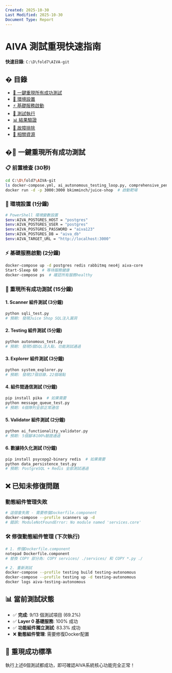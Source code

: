 ```yaml
---
Created: 2025-10-30
Last Modified: 2025-10-30
Document Type: Report
---
```


# AIVA 測試重現快速指南

**快速目錄**: `C:\D\fold7\AIVA-git`

## � 目錄

- [🚀 一鍵重現所有成功測試](#-一鍵重現所有成功測試)
- [🔧 環境設置](#-環境設置)
- [⚡ 基礎服務啟動](#-基礎服務啟動)
- [🧪 測試執行](#-測試執行)
- [📊 結果驗證](#-結果驗證)
- [🐛 故障排除](#-故障排除)
- [🔗 相關資源](#-相關資源)

## �🚀 一鍵重現所有成功測試

### 📋 前置檢查 (30秒)
```bash
cd C:\D\fold7\AIVA-git
ls docker-compose.yml, ai_autonomous_testing_loop.py, comprehensive_pentest_runner.py
docker run -d -p 3000:3000 bkimminch/juice-shop  # 啟動靶場
```

### 🔧 環境設置 (1分鐘)
```bash
# PowerShell 環境變數設置
$env:AIVA_POSTGRES_HOST = "postgres"
$env:AIVA_POSTGRES_USER = "postgres"
$env:AIVA_POSTGRES_PASSWORD = "aiva123"
$env:AIVA_POSTGRES_DB = "aiva_db"
$env:AIVA_TARGET_URL = "http://localhost:3000"
```

### ⚡ 基礎服務啟動 (2分鐘)
```bash
docker-compose up -d postgres redis rabbitmq neo4j aiva-core
Start-Sleep 60  # 等待服務健康
docker-compose ps  # 確認所有服務healthy
```

### 🎯 重現所有成功測試 (15分鐘)

#### 1. Scanner 組件測試 (3分鐘)
```bash
python sqli_test.py
# 預期: 發現Juice Shop SQL注入漏洞
```

#### 2. Testing 組件測試 (5分鐘)  
```bash
python autonomous_test.py
# 預期: 發現5個SQL注入點，功能測試通過
```

#### 3. Explorer 組件測試 (3分鐘)
```bash
python system_explorer.py  
# 預期: 發現17個目錄，22個端點
```

#### 4. 組件間通信測試 (1分鐘)
```bash
pip install pika  # 如果需要
python message_queue_test.py
# 預期: 6個隊列全部正常通信
```

#### 5. Validator 組件測試 (2分鐘)
```bash  
python ai_functionality_validator.py
# 預期: 5個腳本100%驗證通過
```

#### 6. 數據持久化測試 (1分鐘)
```bash
pip install psycopg2-binary redis  # 如果需要
python data_persistence_test.py
# 預期: PostgreSQL + Redis 全部測試通過
```

## ❌ 已知未修復問題

### 動態組件管理失敗
```bash
# 這個會失敗 - 需要修復Dockerfile.component
docker-compose --profile scanners up -d
# 錯誤: ModuleNotFoundError: No module named 'services.core'
```

### 🛠️ 修復動態組件管理 (下次執行)
```bash
# 1. 修復Dockerfile.component
notepad Dockerfile.component
# 替換 COPY 部分為: COPY services/ ./services/ 和 COPY *.py ./

# 2. 重新測試
docker-compose --profile testing build testing-autonomous
docker-compose --profile testing up -d testing-autonomous
docker logs aiva-testing-autonomous
```

## 📊 當前測試狀態
- ✅ **完成**: 9/13 個測試項目 (69.2%)
- ✅ **Layer 0 基礎服務**: 100% 成功
- ✅ **功能組件獨立測試**: 83.3% 成功  
- ❌ **動態組件管理**: 需要修復Docker配置

## 🎉 重現成功標準
執行上述6個測試都成功，即可確認AIVA系統核心功能完全正常！